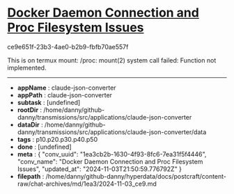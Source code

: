 # [Docker Daemon Connection and Proc Filesystem Issues](https://claude.ai/chat/1ea3cb2b-1630-4f93-8fc6-7ea31f5f4446)

ce9e651f-23b3-4ae0-b2b9-fbfb70ae557f

This is on termux 
mount: /proc: mount(2) system call failed: Function not implemented.

---

* **appName** : claude-json-converter
* **appPath** : claude-json-converter
* **subtask** : [undefined]
* **rootDir** : /home/danny/github-danny/transmissions/src/applications/claude-json-converter
* **dataDir** : /home/danny/github-danny/transmissions/src/applications/claude-json-converter/data
* **tags** : p10.p20.p30.p40.p50
* **done** : [undefined]
* **meta** : {
  "conv_uuid": "1ea3cb2b-1630-4f93-8fc6-7ea31f5f4446",
  "conv_name": "Docker Daemon Connection and Proc Filesystem Issues",
  "updated_at": "2024-11-03T21:50:59.776792Z"
}
* **filepath** : /home/danny/github-danny/hyperdata/docs/postcraft/content-raw/chat-archives/md/1ea3/2024-11-03_ce9.md